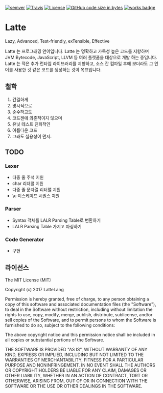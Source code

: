 [![semver](https://img.shields.io/badge/semver-2.0.0-green.svg)](http://semver.org/spec/v2.0.0.html)
[![Travis](https://img.shields.io/travis/LatteLang/Latte.svg)](https://travis-ci.org/LatteLang/Latte)
[![License](https://img.shields.io/github/license/LatteLang/Latte.svg)](https://opensource.org/licenses/MIT)
[![GitHub code size in bytes](https://img.shields.io/github/languages/code-size/LatteLang/Latte.svg)](https://github.com/LatteLang/Latte)
[![works badge](https://cdn.rawgit.com/nikku/works-on-my-machine/v0.2.0/badge.svg)](https://github.com/nikku/works-on-my-machine)

# Latte
Lazy, Advanced, Test-friendly, exTensible, Effective

Latte 는 프로그래밍 언어입니다. Latte 는 명확하고 가독성 높은 코드를 지향하며
JVM Bytecode, JavaScript, LLVM 등 여러 플랫폼을 대상으로 개발 하는 중입니다.
Latte 는 적은 추가 런타임 라이브러리를 지향하고, 소스 간 컴파일 후에 보더라도
그 언어를 사용한 것 같은 코드를 생성하는 것이 목표입니다.

## 철학
1. 간결하게
1. 명시적으로
1. 순수하고도
1. 코드젠에 의존적이지 않으며
1. 유닛 테스트 친화적인
1. 아름다운 코드
1. 그래도 실용성이 먼저.


## TODO
### Lexer
 * 다중 줄 주석 지원
 * char 리터럴 지원
 * 다중 줄 문자열 리터럴 지원
 * \u 이스케이프 시퀀스 지원

### Parser
 * Syntax 객체를 LALR Parsing Table로 변환하기
 * LALR Parsing Table 가지고 파싱하기

### Code Generator
 * 구현

## 라이선스
The MIT License (MIT)

Copyright (c) 2017 LatteLang

Permission is hereby granted, free of charge, to any person obtaining a copy
of this software and associated documentation files (the "Software"), to deal
in the Software without restriction, including without limitation the rights
to use, copy, modify, merge, publish, distribute, sublicense, and/or sell
copies of the Software, and to permit persons to whom the Software is
furnished to do so, subject to the following conditions:

The above copyright notice and this permission notice shall be included in all
copies or substantial portions of the Software.

THE SOFTWARE IS PROVIDED "AS IS", WITHOUT WARRANTY OF ANY KIND, EXPRESS OR
IMPLIED, INCLUDING BUT NOT LIMITED TO THE WARRANTIES OF MERCHANTABILITY,
FITNESS FOR A PARTICULAR PURPOSE AND NONINFRINGEMENT. IN NO EVENT SHALL THE
AUTHORS OR COPYRIGHT HOLDERS BE LIABLE FOR ANY CLAIM, DAMAGES OR OTHER
LIABILITY, WHETHER IN AN ACTION OF CONTRACT, TORT OR OTHERWISE, ARISING FROM,
OUT OF OR IN CONNECTION WITH THE SOFTWARE OR THE USE OR OTHER DEALINGS IN THE
SOFTWARE.
